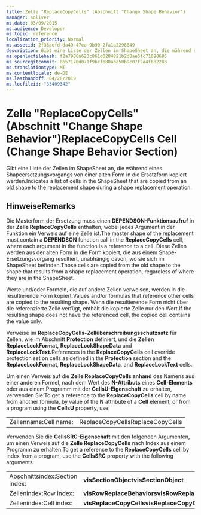 ```yaml
---
title: Zelle "ReplaceCopyCells" (Abschnitt "Change Shape Behavior")
manager: soliver
ms.date: 03/09/2015
ms.audience: Developer
ms.topic: reference
localization_priority: Normal
ms.assetid: 2f36aefd-da49-47ea-9b90-2fa1a2298849
description: Gibt eine Liste der Zellen im ShapeSheet an, die während eines Shapeersetzungsvorgangs von einer alten Form in die Ersatzform kopiert werden.
ms.openlocfilehash: f2a7908a623c861d0284821b2d8ae5fc71690685
ms.sourcegitcommit: 8657170d071f9bcf680aba50b9c07f2a4fb82283
ms.translationtype: MT
ms.contentlocale: de-DE
ms.lasthandoff: 04/28/2019
ms.locfileid: "33409342"
---
```

# <a name="replacecopycells-cell-change-shape-behavior-section"></a><span data-ttu-id="5d5e8-103">Zelle "ReplaceCopyCells" (Abschnitt "Change Shape Behavior")</span><span class="sxs-lookup"><span data-stu-id="5d5e8-103">ReplaceCopyCells Cell (Change Shape Behavior Section)</span></span>

<span data-ttu-id="5d5e8-104">Gibt eine Liste der Zellen im ShapeSheet an, die während eines Shapeersetzungsvorgangs von einer alten Form in die Ersatzform kopiert werden.</span><span class="sxs-lookup"><span data-stu-id="5d5e8-104">Indicates a list of cells in the ShapeSheet that are copied from an old shape to the replacement shape during a shape replacement operation.</span></span> 
  
## <a name="remarks"></a><span data-ttu-id="5d5e8-105">Hinweise</span><span class="sxs-lookup"><span data-stu-id="5d5e8-105">Remarks</span></span>

<span data-ttu-id="5d5e8-106">Die Masterform der Ersetzung muss einen **DEPENDSON-Funktionsaufruf** in der **Zelle ReplaceCopyCells** enthalten, wobei jedes Argument in der Funktion ein Verweis auf eine Zelle ist.</span><span class="sxs-lookup"><span data-stu-id="5d5e8-106">The master shape of the replacement must contain a **DEPENDSON** function call in the **ReplaceCopyCells** cell, where each argument in the function is a reference to a cell.</span></span> <span data-ttu-id="5d5e8-107">Diese Zellen werden aus der alten Form in die Form kopiert, die aus einem Shape-Ersetzungsvorgang resultiert, unabhängig davon, wo sie sich im ShapeSheet befinden.</span><span class="sxs-lookup"><span data-stu-id="5d5e8-107">Those cells are copied from the old shape to the shape that results from a shape replacement operation, regardless of where they are in the ShapeSheet.</span></span> 
  
<span data-ttu-id="5d5e8-108">Werte und/oder Formeln, die auf andere Zellen verweisen, werden in die resultierende Form kopiert.</span><span class="sxs-lookup"><span data-stu-id="5d5e8-108">Values and/or formulas that reference other cells are copied to the resulting shape.</span></span> <span data-ttu-id="5d5e8-109">Wenn die resultierende Form nicht über die referenzierte Zelle verfügt, enthält die kopierte Zelle nur den Wert.</span><span class="sxs-lookup"><span data-stu-id="5d5e8-109">If the resulting shape does not have the referenced cell, the copied cell contains the value only.</span></span> 
  
<span data-ttu-id="5d5e8-110">Verweise im **ReplaceCopyCells-Zellüberschreibungsschutzsatz** für Zellen, wie im Abschnitt **Protection** definiert, und die **Zellen ReplaceLockFormat,** **ReplaceLockShapeData** und **ReplaceLockText.**</span><span class="sxs-lookup"><span data-stu-id="5d5e8-110">References in the **ReplaceCopyCells** cell override protection set on cells as defined in the **Protection** section and the **ReplaceLockFormat**, **ReplaceLockShapeData**, and **ReplaceLockText** cells.</span></span> 
  
<span data-ttu-id="5d5e8-111">Um einen Verweis auf die **Zelle ReplaceCopyCells anhand** des Namens aus einer anderen Formel, nach dem Wert des **N-Attributs** eines **Cell-Elements** oder aus einem Programm mit der **CellsU-Eigenschaft** zu erhalten, verwenden Sie:</span><span class="sxs-lookup"><span data-stu-id="5d5e8-111">To get a reference to the **ReplaceCopyCells** cell by name from another formula, by value of the **N** attribute of a **Cell** element, or from a program using the **CellsU** property, use:</span></span> 
  
|||
|:-----|:-----|
| <span data-ttu-id="5d5e8-112">Zellenname:</span><span class="sxs-lookup"><span data-stu-id="5d5e8-112">Cell name:</span></span>  <br/> | <span data-ttu-id="5d5e8-113">ReplaceCopyCells</span><span class="sxs-lookup"><span data-stu-id="5d5e8-113">ReplaceCopyCells</span></span>  <br/> |
   
<span data-ttu-id="5d5e8-114">Verwenden Sie die **CellsSRC-Eigenschaft** mit den folgenden Argumenten, um einen Verweis auf die **Zelle ReplaceCopyCells** nach Index aus einem Programm zu erhalten:</span><span class="sxs-lookup"><span data-stu-id="5d5e8-114">To get a reference to the **ReplaceCopyCells** cell by index from a program, use the **CellsSRC** property with the following arguments:</span></span> 
  
|||
|:-----|:-----|
| <span data-ttu-id="5d5e8-115">Abschnittsindex:</span><span class="sxs-lookup"><span data-stu-id="5d5e8-115">Section index:</span></span>  <br/> |<span data-ttu-id="5d5e8-116">**visSectionObject**</span><span class="sxs-lookup"><span data-stu-id="5d5e8-116">**visSectionObject**</span></span> <br/> |
| <span data-ttu-id="5d5e8-117">Zeilenindex:</span><span class="sxs-lookup"><span data-stu-id="5d5e8-117">Row index:</span></span>  <br/> |<span data-ttu-id="5d5e8-118">**visRowReplaceBehaviors**</span><span class="sxs-lookup"><span data-stu-id="5d5e8-118">**visRowReplaceBehaviors**</span></span> <br/> |
| <span data-ttu-id="5d5e8-119">Zellenindex:</span><span class="sxs-lookup"><span data-stu-id="5d5e8-119">Cell index:</span></span>  <br/> |<span data-ttu-id="5d5e8-120">**visReplaceCopyCells**</span><span class="sxs-lookup"><span data-stu-id="5d5e8-120">**visReplaceCopyCells**</span></span> <br/> |
   

